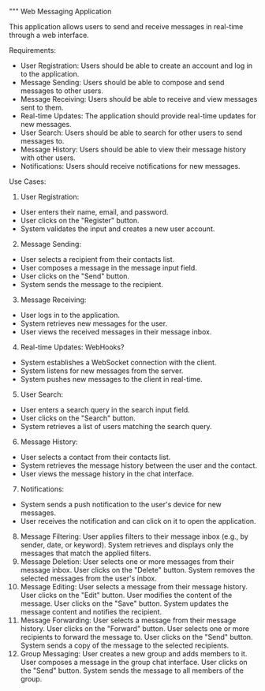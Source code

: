 """
Web Messaging Application

This application allows users to send and receive messages in real-time through a web interface.

Requirements:

- User Registration: Users should be able to create an account and log in to the application.
- Message Sending: Users should be able to compose and send messages to other users.
- Message Receiving: Users should be able to receive and view messages sent to them.
- Real-time Updates: The application should provide real-time updates for new messages.
- User Search: Users should be able to search for other users to send messages to.
- Message History: Users should be able to view their message history with other users.
- Notifications: Users should receive notifications for new messages.

Use Cases:

1. User Registration:

- User enters their name, email, and password.
- User clicks on the "Register" button.
- System validates the input and creates a new user account.

2. Message Sending:

- User selects a recipient from their contacts list.
- User composes a message in the message input field.
- User clicks on the "Send" button.
- System sends the message to the recipient.

3. Message Receiving:

- User logs in to the application.
- System retrieves new messages for the user.
- User views the received messages in their message inbox.

4. Real-time Updates:
   WebHooks?

- System establishes a WebSocket connection with the client.
- System listens for new messages from the server.
- System pushes new messages to the client in real-time.

5. User Search:

- User enters a search query in the search input field.
- User clicks on the "Search" button.
- System retrieves a list of users matching the search query.

6. Message History:

- User selects a contact from their contacts list.
- System retrieves the message history between the user and the contact.
- User views the message history in the chat interface.

7. Notifications:

- System sends a push notification to the user's device for new messages.
- User receives the notification and can click on it to open the application.

8. Message Filtering:
   User applies filters to their message inbox (e.g., by sender, date, or keyword).
   System retrieves and displays only the messages that match the applied filters.
9. Message Deletion:
   User selects one or more messages from their message inbox.
   User clicks on the "Delete" button.
   System removes the selected messages from the user's inbox.
10. Message Editing:
    User selects a message from their message history.
    User clicks on the "Edit" button.
    User modifies the content of the message.
    User clicks on the "Save" button.
    System updates the message content and notifies the recipient.
11. Message Forwarding:
    User selects a message from their message history.
    User clicks on the "Forward" button.
    User selects one or more recipients to forward the message to.
    User clicks on the "Send" button.
    System sends a copy of the message to the selected recipients.
12. Group Messaging:
    User creates a new group and adds members to it.
    User composes a message in the group chat interface.
    User clicks on the "Send" button.
    System sends the message to all members of the group.
